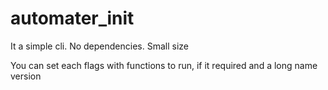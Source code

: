 # automater_init
It a simple cli. No dependencies. Small size

You can set each flags with functions to run, if it required and a long name version
